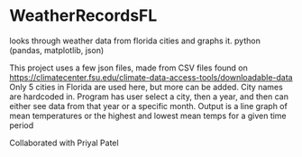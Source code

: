 # WeatherRecordsFL
looks through weather data from florida cities and graphs it. python (pandas, matplotlib, json)

This project uses a few json files, made from CSV files found on https://climatecenter.fsu.edu/climate-data-access-tools/downloadable-data
Only 5 cities in Florida are used here, but more can be added. City names are hardcoded in. 
Program has user select a city, then a year, and then can either see data from that year or a specific month. 
Output is a line graph of mean temperatures or the highest and lowest mean temps for a given time period

Collaborated with Priyal Patel
